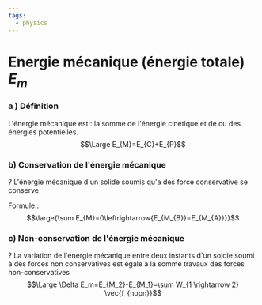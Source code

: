 ```yaml
---
tags:
  - physics
---
```

# Energie mécanique (énergie totale) $E_m$

### a ) Définition

L'énergie mécanique est:: la somme de l'énergie cinétique et de ou des énergies potentielles.$$\Large E_{M}=E_{C}+E_{P}$$

### b) Conservation de l'énergie mécanique
?
L'énergie mécanique d'un solide soumis qu'a des force conservative se conserve


Formule::$$\large{\sum E_{M}=0\leftrightarrow{E_{M_{B}}=E_{M_{A}}}}$$
### c) Non-conservation de l'énergie mécanique
?
La variation de l'énergie mécanique entre deux  instants d'un soldie soumi à des forces non conservatives est égale à la somme travaux des forces non-conservatives$$\Large \Delta E_m=E_{M_2}-E_{M_1}=\sum W_{1 \rightarrow 2} \vec{f_{nopn}}$$
